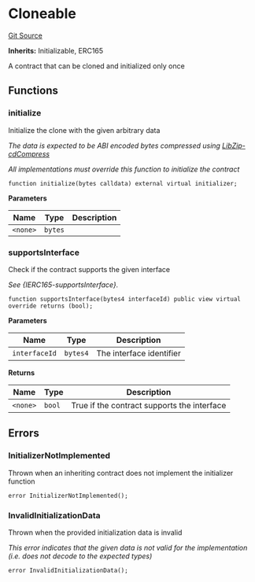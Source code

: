 # Cloneable
[Git Source](https://github.com/rabbitholegg/boost-protocol/blob/00a29d18bb9e82e36d30703c29f8dfdef1d915df/src/Cloneable.sol)

**Inherits:**
Initializable, ERC165

A contract that can be cloned and initialized only once


## Functions
### initialize

Initialize the clone with the given arbitrary data

*The data is expected to be ABI encoded bytes compressed using [LibZip-cdCompress](/lib/solady/src/utils/LibZip.sol/library.LibZip.md#cdcompress)*

*All implementations must override this function to initialize the contract*


```solidity
function initialize(bytes calldata) external virtual initializer;
```
**Parameters**

|Name|Type|Description|
|----|----|-----------|
|`<none>`|`bytes`||


### supportsInterface

Check if the contract supports the given interface

*See {IERC165-supportsInterface}.*


```solidity
function supportsInterface(bytes4 interfaceId) public view virtual override returns (bool);
```
**Parameters**

|Name|Type|Description|
|----|----|-----------|
|`interfaceId`|`bytes4`|The interface identifier|

**Returns**

|Name|Type|Description|
|----|----|-----------|
|`<none>`|`bool`|True if the contract supports the interface|


## Errors
### InitializerNotImplemented
Thrown when an inheriting contract does not implement the initializer function


```solidity
error InitializerNotImplemented();
```

### InvalidInitializationData
Thrown when the provided initialization data is invalid

*This error indicates that the given data is not valid for the implementation (i.e. does not decode to the expected types)*


```solidity
error InvalidInitializationData();
```

